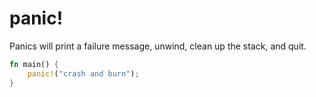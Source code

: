 # panic!
Panics will print a failure message, unwind, clean up the stack, and quit.
```rust
fn main() {
    panic!("crash and burn");
}
```